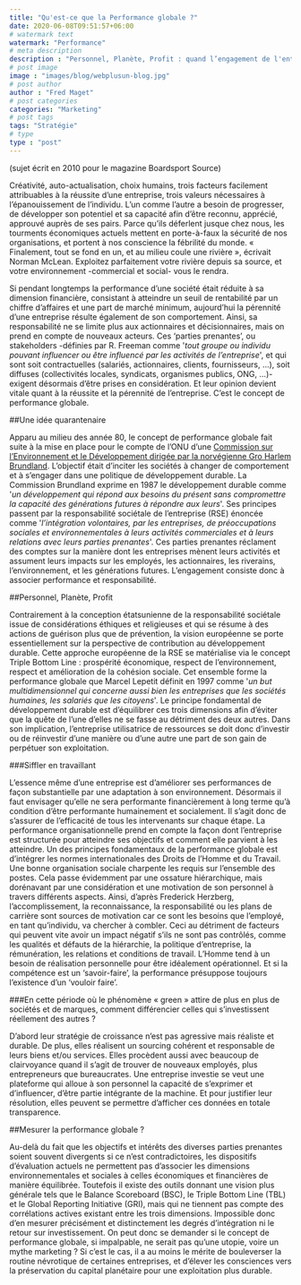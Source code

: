 ```yaml
---
title: "Qu'est-ce que la Performance globale ?"
date: 2020-06-08T09:51:57+06:00
# watermark text
watermark: "Performance"
# meta description
description : "Personnel, Planète, Profit : quand l’engagement de l'entreprise consiste à associer performance et responsabilité."
# post image
image : "images/blog/webplusun-blog.jpg"
# post author
author : "Fred Maget"
# post categories
categories: "Marketing"
# post tags
tags: "Stratégie"
# type
type : "post"
---
```

(sujet écrit en 2010 pour le magazine Boardsport Source)

Créativité, auto-actualisation, choix humains, trois facteurs facilement attribuables à la réussite d’une entreprise, trois valeurs nécessaires à l’épanouissement de l’individu. L’un comme l’autre a besoin de progresser, de développer son potentiel et sa capacité afin d’être reconnu, apprécié, approuvé auprès de ses pairs. Parce qu’ils déferlent jusque chez nous, les tourments économiques actuels mettent en porte-à-faux la sécurité de nos organisations, et portent à nos conscience la fébrilité du monde. « Finalement, tout se fond en un, et au milieu coule une rivière », écrivait Norman McLean. Exploitez parfaitement votre rivière depuis sa source, et votre environnement -commercial et social- vous le rendra.

Si pendant longtemps la performance d’une société était réduite à sa dimension financière, consistant à atteindre un seuil de rentabilité par un chiffre d’affaires et une part de marché minimum, aujourd’hui la pérennité d’une entreprise résulte également de son comportement. Ainsi, sa responsabilité ne se limite plus aux actionnaires et décisionnaires, mais on prend en compte de nouveaux acteurs. Ces ‘parties prenantes’, ou stakeholders -définies par R. Freeman comme '_tout groupe ou individu pouvant influencer ou être influencé par les activités de l’entreprise_', et qui sont soit contractuelles (salariés, actionnaires, clients, fournisseurs, …), soit diffuses (collectivités locales, syndicats, organismes publics, ONG, …)- exigent désormais d’être prises en considération. Et leur opinion devient vitale quant à la réussite et la pérennité de l’entreprise. C’est le concept de performance globale.

##Une idée quarantenaire

Apparu au milieu des année 80, le concept de performance globale fait suite à la mise en place pour le compte de l’ONU d’une [Commission sur l’Environnement et le Développement dirigée par la norvégienne Gro Harlem Brundland](https://fr.wikipedia.org/wiki/Rapport_Brundtland). L’objectif était d’inciter les sociétés à changer de comportement et à s’engager dans une politique de développement durable. La Commission Brundland exprime en 1987 le développement durable comme '_un développement qui répond aux besoins du présent sans compromettre la capacité des générations futures à répondre aux leurs_'. Ses principes passent par la responsabilité sociétale de l’entreprise (RSE) énoncée comme '_l’intégration volontaires, par les entreprises, de préoccupations sociales et environnementales à leurs activités commerciales et à leurs relations avec leurs parties prenantes_'. Ces parties prenantes réclament des comptes sur la manière dont les entreprises mènent leurs activités et assument leurs impacts sur les employés, les actionnaires, les riverains, l’environnement, et les générations futures. L’engagement consiste donc à associer performance et responsabilité.

##Personnel, Planète, Profit

Contrairement à la conception étatsunienne de la responsabilité sociétale issue de considérations éthiques et religieuses et qui se résume à des actions de guérison plus que de prévention, la vision européenne se porte essentiellement sur la perspective de contribution au développement durable. Cette approche européenne de la RSE se matérialise via le concept Triple Bottom Line : prospérité économique, respect de l’environnement, respect et amélioration de la cohésion sociale. Cet ensemble forme la performance globale que Marcel Lepetit définit en 1997 comme '_un but multidimensionnel qui concerne aussi bien les entreprises que les sociétés humaines, les salariés que les citoyens_'. Le principe fondamental de développement durable est d’équilibrer ces trois dimensions afin d’éviter que la quête de l’une d’elles ne se fasse au détriment des deux autres. Dans son implication, l’entreprise utilisatrice de ressources se doit donc d’investir ou de réinvestir d’une manière ou d’une autre une part de son gain de perpétuer son exploitation.

###Siffler en travaillant

L’essence même d’une entreprise est d’améliorer ses performances de façon substantielle par une adaptation à son environnement. Désormais il faut envisager qu’elle ne sera performante financièrement à long terme qu’à condition d’être performante humainement et socialement. Il s’agit donc de s’assurer de l’efficacité de tous les intervenants sur chaque étape. La performance organisationnelle prend en compte la façon dont l’entreprise est structurée pour atteindre ses objectifs et comment elle parvient à les atteindre. Un des principes fondamentaux de la performance globale est d’intégrer les normes internationales des Droits de l’Homme et du Travail. Une bonne organisation sociale charpente les requis sur l’ensemble des postes. Cela passe évidemment par une ossature hiérarchique, mais dorénavant par une considération et une motivation de son personnel à travers différents aspects. Ainsi, d’après Frederick Herzberg, l’accomplissement, la reconnaissance, la responsabilité ou les plans de carrière sont sources de motivation car ce sont les besoins que l’employé, en tant qu’individu, va chercher à combler. Ceci au détriment de facteurs qui peuvent vite avoir un impact négatif s’ils ne sont pas contrôlés, comme les qualités et défauts de la hiérarchie, la politique d’entreprise, la rémunération, les relations et conditions de travail. L’Homme tend à un besoin de réalisation personnelle pour être idéalement opérationnel. Et si la compétence est un ‘savoir-faire’, la performance présuppose toujours l’existence d’un ‘vouloir faire’.

###En cette période où le phénomène « green » attire de plus en plus de sociétés et de marques, comment différencier celles qui s’investissent réellement des autres ?

D’abord leur stratégie de croissance n’est pas agressive mais réaliste et durable. De plus, elles réalisent un sourcing cohérent et responsable de leurs biens et/ou services. Elles procèdent aussi avec beaucoup de clairvoyance quand il s’agit de trouver de nouveaux employés, plus entrepreneurs que bureaucrates. Une entreprise investie se veut une plateforme qui alloue à son personnel la capacité de s’exprimer et d’influencer, d’être partie intégrante de la machine.
Et pour justifier leur résolution, elles peuvent se permettre d’afficher ces données en totale transparence.

##Mesurer la performance globale ?

Au-delà du fait que les objectifs et intérêts des diverses parties prenantes soient souvent divergents si ce n’est contradictoires, les dispositifs d’évaluation actuels ne permettent pas d’associer les dimensions environnementales et sociales à celles économiques et financières de manière équilibrée. Toutefois il existe des outils donnant une vision plus générale tels que le Balance Scoreboard (BSC), le Triple Bottom Line (TBL) et le Global Reporting Initiative (GRI), mais qui ne tiennent pas compte des corrélations actives existant entre les trois dimensions. Impossible donc d’en mesurer précisément et distinctement les degrés d’intégration ni le retour sur investissement. On peut donc se demander si le concept de performance globale, si impalpable, ne serait pas qu’une utopie, voire un mythe marketing ? Si c’est le cas, il a au moins le mérite de bouleverser la routine névrotique de certaines entreprises, et d’élever les consciences vers la préservation du capital planétaire pour une exploitation plus durable.